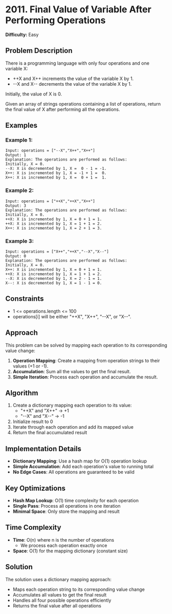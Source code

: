# 2011. Final Value of Variable After Performing Operations

**Difficulty:** Easy

## Problem Description

There is a programming language with only four operations and one variable X:

- ++X and X++ increments the value of the variable X by 1.
- --X and X-- decrements the value of the variable X by 1.

Initially, the value of X is 0.

Given an array of strings operations containing a list of operations, return the final value of X after performing all the operations.

## Examples

### Example 1:
```
Input: operations = ["--X","X++","X++"]
Output: 1
Explanation: The operations are performed as follows:
Initially, X = 0.
--X: X is decremented by 1, X =  0 - 1 = -1.
X++: X is incremented by 1, X = -1 + 1 =  0.
X++: X is incremented by 1, X =  0 + 1 =  1.
```

### Example 2:
```
Input: operations = ["++X","++X","X++"]
Output: 3
Explanation: The operations are performed as follows:
Initially, X = 0.
++X: X is incremented by 1, X = 0 + 1 = 1.
++X: X is incremented by 1, X = 1 + 1 = 2.
X++: X is incremented by 1, X = 2 + 1 = 3.
```

### Example 3:
```
Input: operations = ["X++","++X","--X","X--"]
Output: 0
Explanation: The operations are performed as follows:
Initially, X = 0.
X++: X is incremented by 1, X = 0 + 1 = 1.
++X: X is incremented by 1, X = 1 + 1 = 2.
--X: X is decremented by 1, X = 2 - 1 = 1.
X--: X is decremented by 1, X = 1 - 1 = 0.
```

## Constraints

- 1 <= operations.length <= 100
- operations[i] will be either "++X", "X++", "--X", or "X--".

## Approach

This problem can be solved by mapping each operation to its corresponding value change:

1. **Operation Mapping**: Create a mapping from operation strings to their values (+1 or -1).
2. **Accumulation**: Sum all the values to get the final result.
3. **Simple Iteration**: Process each operation and accumulate the result.

## Algorithm

1. Create a dictionary mapping each operation to its value:
   - "++X" and "X++" → +1
   - "--X" and "X--" → -1
2. Initialize result to 0
3. Iterate through each operation and add its mapped value
4. Return the final accumulated result

## Implementation Details

- **Dictionary Mapping**: Use a hash map for O(1) operation lookup
- **Simple Accumulation**: Add each operation's value to running total
- **No Edge Cases**: All operations are guaranteed to be valid

## Key Optimizations

- **Hash Map Lookup**: O(1) time complexity for each operation
- **Single Pass**: Process all operations in one iteration
- **Minimal Space**: Only store the mapping and result

## Time Complexity

- **Time**: O(n) where n is the number of operations
  - We process each operation exactly once
- **Space**: O(1) for the mapping dictionary (constant size)

## Solution

The solution uses a dictionary mapping approach:
- Maps each operation string to its corresponding value change
- Accumulates all values to get the final result
- Handles all four possible operations efficiently
- Returns the final value after all operations
